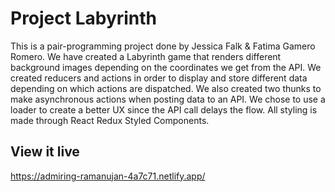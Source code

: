 # Project Labyrinth

This is a pair-programming project done by Jessica Falk & Fatima Gamero Romero.
We have created a Labyrinth game that renders different background images depending on the coordinates we get from the API. We created reducers and actions in order to display and store different data depending on which actions are dispatched. We also created two thunks to make asynchronous actions when posting data to an API.
We chose to use a loader to create a better UX since the API call delays the flow. All styling is made through React Redux Styled Components.

## View it live

https://admiring-ramanujan-4a7c71.netlify.app/